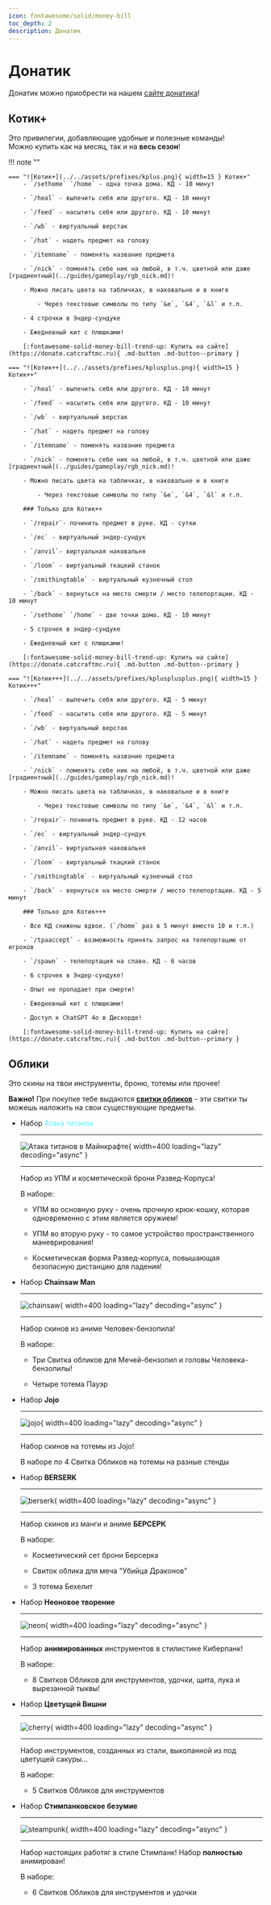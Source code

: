 ```yaml
---
icon: fontawesome/solid/money-bill
toc_depth: 2
description: Донатик
---
```


# Донатик

Донатик можно приобрести на нашем [сайте донатика](https://donate.catcraftmc.ru)!

## <span class="neon">Котик+</span>

Это привилегии, добавляющие удобные и полезные команды!<br>
Можно купить как на месяц, так и на **весь сезон**!

!!! note ""
    
    === "![Котик+](../../assets/prefixes/kplus.png){ width=15 } Котик+"
        - `/sethome` `/home` - одна точка дома. КД - 10 минут

        - `/heal` - вылечить себя или другого. КД - 10 минут

        - `/feed` - насытить себя или другого. КД - 10 минут

        - `/wb` - виртуальный верстак

        - `/hat` - надеть предмет на голову

        - `/itemname` - поменять название предмета

        - `/nick` - поменять себе ник на любой, в т.ч. цветной или даже [градиентный](../guides/gameplay/rgb_nick.md)!

        - Можно писать цвета на табличках, в наковальне и в книге

            - Через текстовые символы по типу `&e`, `&4`, `&l` и т.п.

        - 4 строчки в Эндер-сундуке

        - Ежедневный кит с плюшками!

        [:fontawesome-solid-money-bill-trend-up: Купить на сайте](https://donate.catcraftmc.ru){ .md-button .md-button--primary }

    === "![Котик++](../../assets/prefixes/kplusplus.png){ width=15 } Котик++"

        - `/heal` - вылечить себя или другого. КД - 10 минут

        - `/feed` - насытить себя или другого. КД - 10 минут

        - `/wb` - виртуальный верстак

        - `/hat` - надеть предмет на голову

        - `/itemname` - поменять название предмета

        - `/nick` - поменять себе ник на любой, в т.ч. цветной или даже [градиентный](../guides/gameplay/rgb_nick.md)!

        - Можно писать цвета на табличках, в наковальне и в книге

            - Через текстовые символы по типу `&e`, `&4`, `&l` и т.п.
        
        ### Только для Котик++

        - `/repair`- починить предмет в руке. КД - сутки

        - `/ec` - виртуальный эндер-сундук

        - `/anvil`- виртуальная наковальня

        - `/loom` - виртуальный ткацкий станок

        - `/smithingtable` - виртуальный кузнечный стол

        - `/back` - вернуться на место смерти / место телепортации. КД - 10 минут

        - `/sethome` `/home` - две точки дома. КД - 10 минут

        - 5 строчек в эндер-сундуке

        - Ежедневный кит с плюшками!

        [:fontawesome-solid-money-bill-trend-up: Купить на сайте](https://donate.catcraftmc.ru){ .md-button .md-button--primary }

    === "![Котик+++](../../assets/prefixes/kplusplusplus.png){ width=15 } Котик+++"

        - `/heal` - вылечить себя или другого. КД - 5 минут

        - `/feed` - насытить себя или другого. КД - 5 минут

        - `/wb` - виртуальный верстак

        - `/hat` - надеть предмет на голову

        - `/itemname` - поменять название предмета

        - `/nick` - поменять себе ник на любой, в т.ч. цветной или даже [градиентный](../guides/gameplay/rgb_nick.md)!

        - Можно писать цвета на табличках, в наковальне и в книге

            - Через текстовые символы по типу `&e`, `&4`, `&l` и т.п.
        
        - `/repair`- починить предмет в руке. КД - 12 часов

        - `/ec` - виртуальный эндер-сундук

        - `/anvil`- виртуальная наковальня

        - `/loom` - виртуальный ткацкий станок

        - `/smithingtable` - виртуальный кузнечный стол

        - `/back` - вернуться на место смерти / место телепортации. КД - 5 минут

        ### Только для Котик+++

        - Все КД снижены вдвое. (`/home` раз в 5 минут вместо 10 и т.п.)

        - `/tpaaccept` - возможность принять запрос на телепортацию от игроков
        
        - `/spawn` - телепортация на спавн. КД - 6 часов

        - 6 строчек в Эндер-сундуке!

        - Опыт не пропадает при смерти!

        - Ежедневный кит с плюшками!  

        - Доступ к ChatGPT 4o в Дискорде!

        [:fontawesome-solid-money-bill-trend-up: Купить на сайте](https://donate.catcraftmc.ru){ .md-button .md-button--primary }

## Облики

Это скины на твои инструменты, броню, тотемы или прочее!

**Важно!** При покупке тебе выдаются [**свитки обликов**](../../../items/usable/scroll) - эти свитки ты можешь наложить на свои существующие предметы.

<div class="grid cards" markdown>

- Набор <span style="color: #4ff6ff;" class="shadow">Атака титанов</span>

    ---

    ![Атака титанов в Майнкрафте](../assets/updates/6_2_0/aot.jpg){ width=400 loading="lazy" decoding="async" }

    ---

    Набор из УПМ и косметической брони Развед-Корпуса!

    В наборе:

    - УПМ во основную руку - очень прочную крюк-кошку, которая одновременно с этим является оружием!

    - УПМ во вторую руку - то самое устройство пространственного маневрирования!

    - Косметическая форма Развед-корпуса, повышающая безопасную дистанцию для падения!

-   Набор <span class="gold shadow">**Chainsaw Man**</span>

    ---

    ![chainsaw](../assets/donates/skins/chainsawman.png){ width=400 loading="lazy" decoding="async" }

    ---

    Набор скинов из аниме <span class="gold shadow">Человек-бензопила</span>!
    
    В наборе:

    - Три Свитка обликов для Мечей-бензопил и головы Человека-бензопилы!

    - Четыре тотема Пауэр

- Набор <span class="purple shadow">**Jojo**</span>

    ---

    ![jojo](../assets/donates/skins/jojo.png){ width=400 loading="lazy" decoding="async" }

    ---

    Набор скинов на тотемы из <span class="purple">Jojo</span>!

    В наборе по 4 Свитка Обликов на тотемы на разные стенды

- Набор <span class="red shadow">**BERSERK**</span>

    ---

    ![berserk](../assets/donates/skins/berserk.png){ width=400 loading="lazy" decoding="async" }

    ---

    Набор скинов из манги и аниме <span class="red shadow">**БЕРСЕРК**</span>

    В наборе:
    
    - Косметический сет брони Берсерка

    - Свиток облика для меча "Убийца Драконов"

    - 3 тотема Бехелит

- Набор <span class="gold shadow">**Неоновое творение**</span>

    ---

    ![neon](../assets/donates/skins/neon.png){ width=400 loading="lazy" decoding="async" }

    ---

    Набор **анимированных** инструментов в стилистике Киберпанк!

    В наборе:

    - 8 Свитков Обликов для инструментов, удочки, щита, лука и вырезанной тыквы!

- Набор <span class="pink shadow">**Цветущей Вишни**</span>

    ---

    ![cherry](../assets/donates/skins/cherry.png){ width=400 loading="lazy" decoding="async" }

    ---

    Набор инструментов, созданных из стали, выкопанной из под цветущей сакуры...

    В наборе:

    - 5 Свитков Обликов для инструментов

- Набор <span class="gold shadow">**Стимпанковское безумие**</span>

    ---

    ![steampunk](../assets/donates/skins/steampunk.png){ width=400 loading="lazy" decoding="async" }

    ---

    Набор настоящих работяг в стиле Стимпанк! Набор **полностью** анимирован!

    В наборе:

    - 6 Свитков Обликов для инструментов и удочки

</div>

